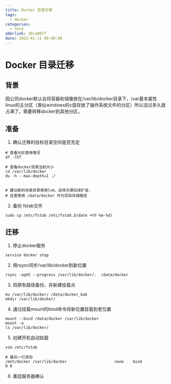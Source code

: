 ```yaml
---
title: Docker 目录迁移
tags:
  - docker
categories:
  - note
abbrlink: 38ca807f
date: 2023-01-11 00:00:00
---
```


# Docker 目录迁移

## 背景
因公司docker默认会将容器和镜像放在/var/lib/docker目录下，/var基本属性linux的主分区（类似windows的c盘存放了操作系统文件的分区）所以没过多久就占满了。需要转移docker到其他分区。

## 准备
1. 确认迁移的目标目录空间是否充足
```shell
# 查看分区使用情况
df -lhT

# 查看docker目录当前大小
cd /var/lib/docker
du -h --max-depth=1 ./


# 建议新的存放目录使用lvm，这样方便后续扩容.
# 这里使用 /data/docker 作为实际存储路径
```
2. 备份 fstab文件

```shell
sudo cp /etc/fstab /etc/fstab.$(date +%Y-%m-%d)
```

## 迁移
1. 停止docker服务
```shell
service docker stop
```

2. 用rsync同步/var/lib/docker到新位置
```shell
rsync -aqXS --progress /var/lib/docker/.  /data/docker
```

3. 将原有路径备份，并新建挂载点
```shell
mv /var/lib/docker/ /data/docker_bak
mkdir /var/lib/docker/
```

4. 通过挂载mount的bind命令将新位置挂载到老位置
```shell
mount --bind /data/docker /var/lib/docker
mount -a
ls /var/lib/docker/
```
5. 创建开机自动挂载
```shell
vim /etc/fstab

# 最后一行添加
/mnt/docker /var/lib/docker                     none    bind            0 0
```
6. 重启服务器确认